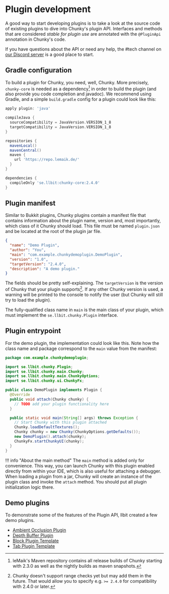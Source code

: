 # Plugin development

A good way to start developing plugins is to take a look at the source code of existing plugins to dive into Chunky's plugin API. Interfaces and methods that are considered _stable for plugin use_ are annotated with the `@PluginApi` annotation in Chunky's code.

If you have questions about the API or need any help, the #tech channel on [our Discord server](https://discord.gg/VqcHpsF) is a good place to start.

## Gradle configuration

To build a plugin for Chunky, you need, well, Chunky. More precisely, `chunky-core` is needed as a dependency[^1] in order to build the plugin (and also provide you code completion and javadoc). We recommend using Gradle, and a simple `build.gradle` config for a plugin could look like this:

```groovy
apply plugin: 'java'

compileJava {
  sourceCompatibility = JavaVersion.VERSION_1_8
  targetCompatibility = JavaVersion.VERSION_1_8
}

repositories {
  mavenLocal()
  mavenCentral()
  maven {
    url 'https://repo.lemaik.de/'
  }
}

dependencies {
  compileOnly 'se.llbit:chunky-core:2.4.0'
}

```

[^1]: leMaik's Maven repository contains all release builds of Chunky starting with 2.3.0 as well as the nightly builds as maven snapshots.

## Plugin manifest

Similar to Bukkit plugins, Chunky plugins contain a manifest file that contains information about the plugin name, version and, most importantly, which class of it Chunky should load. This file must be named `plugin.json` and be located at the root of the plugin jar file.

```json
{
  "name": "Demo Plugin",
  "author": "You",
  "main": "com.example.chunkydemoplugin.DemoPlugin",
  "version": "1.0",
  "targetVersion": "2.4.0",
  "description": "A demo plugin."
}
```

The fields should be pretty self-explaining. The `targetVersion` is the version of Chunky that your plugin supports[^2]. If any other Chunky version is used, a warning will be printed to the console to notify the user (but Chunky will still try to load the plugin).

The fully-qualified class name in `main` is the main class of your plugin, which must implement the `se.llbit.chunky.Plugin` interface.

[^2]: Chunky doesn't support range checks yet but may add them in the future. That would allow you to specify e.g. `>= 2.4.0` for compatibility with 2.4.0 or later.

## Plugin entrypoint

For the demo plugin, the implementation could look like this. Note how the class name and package correspond to the `main` value from the manifest:

```java
package com.example.chunkydemoplugin;

import se.llbit.chunky.Plugin;
import se.llbit.chunky.main.Chunky;
import se.llbit.chunky.main.ChunkyOptions;
import se.llbit.chunky.ui.ChunkyFx;

public class DemoPlugin implements Plugin {
  @Override
  public void attach(Chunky chunky) {
    // TODO add your plugin functionality here
  }

  public static void main(String[] args) throws Exception {
    // Start Chunky with this plugin attached
    Chunky.loadDefaultTextures();
    Chunky chunky = new Chunky(ChunkyOptions.getDefaults());
    new DemoPlugin().attach(chunky);
    ChunkyFx.startChunkyUI(chunky);
  }
}
```

!!! info "About the main method"
    The `main` method is added only for convenience. This way, you can launch Chunky with this plugin enabled directly from within your IDE, which is also useful for attaching a debugger. When loading a plugin from a jar, Chunky will create an instance of the plugin class and invoke the `attach` method. You should put all plugin initialization logic there.

## Demo plugins

To demonstrate some of the features of the Plugin API, llbit created a few demo plugins.

- [Ambient Occlusion Plugin](https://github.com/llbit/Chunky-AOPlugin)
- [Depth Buffer Plugin](https://github.com/llbit/Chunky-DepthPlugin)
- [Block Plugin Template](https://github.com/llbit/Chunky-BlockMod)
- [Tab Plugin Template](https://github.com/llbit/Chunky-TabMod)
